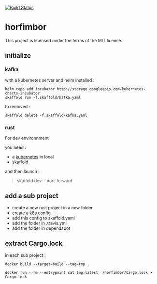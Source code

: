 [![Build Status](https://travis-ci.org/Aedius/horfimbor.svg?branch=master)](https://travis-ci.org/Aedius/horfimbor)

# horfimbor

This project is licensed under the terms of the MIT license.

## initialize

### kafka

with a kubernetes server and helm installed :

    helm repo add incubator http://storage.googleapis.com/kubernetes-charts-incubator
    skaffold run -f.skaffold/kafka.yaml

to removed :

	skaffold delete -f.skaffold/kafka.yaml


### rust

For dev environnment

you need : 
- a [kubernetes](https://kubernetes.io/fr/) in local
- [skaffold](https://skaffold.dev/)

and then launch : 
> skaffold dev --port-forward

## add a sub project

- create a new rust project in a new folder
- create a k8s config
- add this config to skaffold.yaml
- add the folder in .travis.yml
- add the folder in dependabot


## extract Cargo.lock

in each sub project :

`docker build --target=build --tag=tmp . `
 
`docker run --rm --entrypoint cat tmp:latest  /horfimbor/Cargo.lock > Cargo.lock`